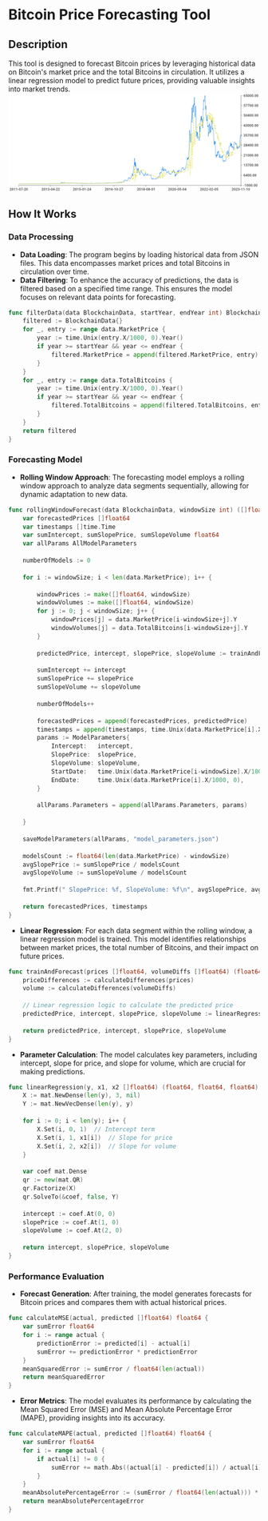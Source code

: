 # Bitcoin Price Forecasting Tool

## Description

This tool is designed to forecast Bitcoin prices by leveraging historical data on Bitcoin's market price and the total Bitcoins in circulation. It utilizes a linear regression model to predict future prices, providing valuable insights into market trends.
![Forecast Chart](forecast_chart.png)

## How It Works

### Data Processing
- **Data Loading**: The program begins by loading historical data from JSON files. This data encompasses market prices and total Bitcoins in circulation over time.
- **Data Filtering**: To enhance the accuracy of predictions, the data is filtered based on a specified time range. This ensures the model focuses on relevant data points for forecasting.
```Go
func filterData(data BlockchainData, startYear, endYear int) BlockchainData {
	filtered := BlockchainData{}
	for _, entry := range data.MarketPrice {
		year := time.Unix(entry.X/1000, 0).Year()
		if year >= startYear && year <= endYear {
			filtered.MarketPrice = append(filtered.MarketPrice, entry)
		}
	}
	for _, entry := range data.TotalBitcoins {
		year := time.Unix(entry.X/1000, 0).Year()
		if year >= startYear && year <= endYear {
			filtered.TotalBitcoins = append(filtered.TotalBitcoins, entry)
		}
	}
	return filtered
}
```

### Forecasting Model
- **Rolling Window Approach**: The forecasting model employs a rolling window approach to analyze data segments sequentially, allowing for dynamic adaptation to new data.
```Go
func rollingWindowForecast(data BlockchainData, windowSize int) ([]float64, []time.Time) {
	var forecastedPrices []float64
	var timestamps []time.Time
	var sumIntercept, sumSlopePrice, sumSlopeVolume float64
	var allParams AllModelParameters

	numberOfModels := 0

	for i := windowSize; i < len(data.MarketPrice); i++ {

		windowPrices := make([]float64, windowSize)
		windowVolumes := make([]float64, windowSize)
		for j := 0; j < windowSize; j++ {
			windowPrices[j] = data.MarketPrice[i-windowSize+j].Y
			windowVolumes[j] = data.TotalBitcoins[i-windowSize+j].Y
		}

		predictedPrice, intercept, slopePrice, slopeVolume := trainAndForecast(windowPrices, windowVolumes)

		sumIntercept += intercept
		sumSlopePrice += slopePrice
		sumSlopeVolume += slopeVolume

		numberOfModels++

		forecastedPrices = append(forecastedPrices, predictedPrice)
		timestamps = append(timestamps, time.Unix(data.MarketPrice[i].X/1000, 0))
		params := ModelParameters{
			Intercept:   intercept,
			SlopePrice:  slopePrice,
			SlopeVolume: slopeVolume,
			StartDate:   time.Unix(data.MarketPrice[i-windowSize].X/1000, 0),
			EndDate:     time.Unix(data.MarketPrice[i].X/1000, 0),
		}

		allParams.Parameters = append(allParams.Parameters, params)

	}

	saveModelParameters(allParams, "model_parameters.json")

	modelsCount := float64(len(data.MarketPrice) - windowSize)
	avgSlopePrice := sumSlopePrice / modelsCount
	avgSlopeVolume := sumSlopeVolume / modelsCount

	fmt.Printf(" SlopePrice: %f, SlopeVolume: %f\n", avgSlopePrice, avgSlopeVolume)

	return forecastedPrices, timestamps
}
```
- **Linear Regression**: For each data segment within the rolling window, a linear regression model is trained. This model identifies relationships between market prices, the total number of Bitcoins, and their impact on future prices.
```Go
func trainAndForecast(prices []float64, volumeDiffs []float64) (float64, float64, float64, float64) {
    priceDifferences := calculateDifferences(prices)
    volume := calculateDifferences(volumeDiffs)

    // Linear regression logic to calculate the predicted price
    predictedPrice, intercept, slopePrice, slopeVolume := linearRegression(prices[1:], priceDifferences, volume)

    return predictedPrice, intercept, slopePrice, slopeVolume
}
```
- **Parameter Calculation**: The model calculates key parameters, including intercept, slope for price, and slope for volume, which are crucial for making predictions.
```Go
func linearRegression(y, x1, x2 []float64) (float64, float64, float64) {
    X := mat.NewDense(len(y), 3, nil)
    Y := mat.NewVecDense(len(y), y)

    for i := 0; i < len(y); i++ {
        X.Set(i, 0, 1)  // Intercept term
        X.Set(i, 1, x1[i])  // Slope for price
        X.Set(i, 2, x2[i])  // Slope for volume
    }

    var coef mat.Dense
    qr := new(mat.QR)
    qr.Factorize(X)
    qr.SolveTo(&coef, false, Y)

    intercept := coef.At(0, 0)
    slopePrice := coef.At(1, 0)
    slopeVolume := coef.At(2, 0)

    return intercept, slopePrice, slopeVolume
}
```
### Performance Evaluation
- **Forecast Generation**: After training, the model generates forecasts for Bitcoin prices and compares them with actual historical prices.
```Go
func calculateMSE(actual, predicted []float64) float64 {
    var sumError float64
    for i := range actual {
        predictionError := predicted[i] - actual[i]
        sumError += predictionError * predictionError
    }
    meanSquaredError := sumError / float64(len(actual))
    return meanSquaredError
}
```
- **Error Metrics**: The model evaluates its performance by calculating the Mean Squared Error (MSE) and Mean Absolute Percentage Error (MAPE), providing insights into its accuracy.
```Go
func calculateMAPE(actual, predicted []float64) float64 {
    var sumError float64
    for i := range actual {
        if actual[i] != 0 {
            sumError += math.Abs((actual[i] - predicted[i]) / actual[i])
        }
    }
    meanAbsolutePercentageError := (sumError / float64(len(actual))) * 100
    return meanAbsolutePercentageError
}
```



